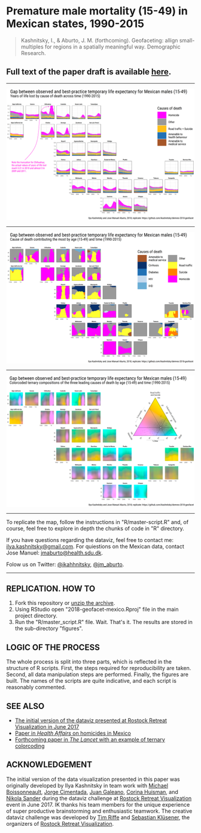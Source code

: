 # Premature male mortality (15-49) in Mexican states, 1990-2015

> Kashnitsky, I., & Aburto, J. M. (forthcoming). Geofaceting: allign small-multiples for regions in a spatially meaningful way. Demographic Research. 



## Full text of the paper draft is available [here][text].

***

[![fig1][f1]][f1]  

***

[![fig2][f2]][f2]  

***

[![fig3][f3]][f3]  

***


To replicate the map, follow the instructions in "R/master-script.R" and, of course, feel free to explore in depth the chunks of code in "R" directory. 

If you have questions regarding the dataviz, feel free to contact me: ilya.kashnitsky@gmail.com. For quiestions on the Mexican data, contact Jose Manuel: jmaburto@health.sdu.dk.

Folow us on Twitter: [@ikahhnitsky][ik], [@jm_aburto][jma].


[f1]: /figures/gg-five-annotated.png
[f2]: /figures/gg-nine.png
[f3]: /figures/gg-tern-assamble.png
[text]: /geofacet-draft-1.pdf
[ik]: https://twitter.com/ikashnitsky
[jma]: https://twitter.com/jm_aburto

***


## REPLICATION. HOW TO
1. Fork this repository or [unzip the archive][arch].
2. Using RStudio open "2018-geofacet-mexico.Rproj" file in the main project directory.
3. Run the "R/master_script.R" file. 
Wait. That's it.
The results are stored in the sub-directory "figures".

## LOGIC OF THE PROCESS
The whole process is split into three parts, which is reflected in the structure of R scripts. First, the steps required for reproducibility are taken. Second, all data manipulation steps are performed. Finally, the figures are built. 
The names of the scripts are quite indicative, and each script is reasonably commented. 


## SEE ALSO
 - [The initial version of the dataviz presented at Rostock Retreat Visualization in June 2017][retreat]
 - [Paper in _Health Affairs_ on homicides in Mexico][ha]
 - [Forthcoming paper in _The Lancet_ with an example of ternary colorcoding][lancet]


[arch]: https://ikashnitsky.github.io/doc/misc/demres-2018-geofacet.zip
[ha]: https://doi.org/10.1377/hlthaff.2015.0068
[retreat]: https://github.com/ikashnitsky/geofaceted-premature-male-mortality-in-mexico
[lancet]: https://osf.io/zac5x/



## ACKNOWLEDGEMENT

The initial version of the data visualization presented in this paper was originally developed by Ilya Kashnitsky in team work with [Michael Boissonneault][mb], [Jorge Cimentada][jc], [Juan Galeano][jg], [Corina Huisman][ch], and [Nikola Sander][ns] during the dataviz challenge at [Rostock Retreat Visualization][rr] event in June 2017. IK thanks his team members for the unique experience of super productive brainstorming and enthusiastic teamwork. The creative dataviz challenge was developed by [Tim Riffe][tr] and [Sebastian Klüsener][sk], the organizers of [Rostock Retreat Visualization][rr].

[mb]: https://twitter.com/michaelboiss
[jc]: https://twitter.com/cimentadaj
[jg]: https://twitter.com/GEDEM_CED
[ch]: https://twitter.com/CorinaHuisman
[ns]: https://twitter.com/nikolasander
[tr]: https://twitter.com/timriffe1
[sk]: https://twitter.com/demomapper
[rr]: https://www.rostock-retreat.org/2017/




